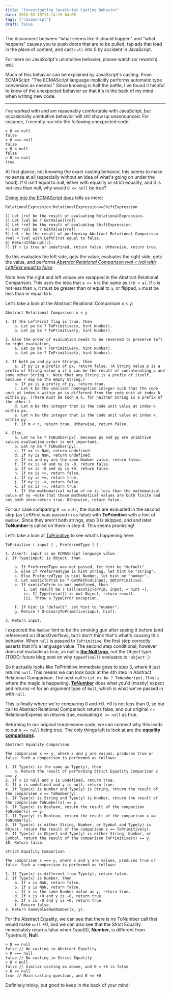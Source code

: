 ```yaml
---
title: "Investigating JavaScript Casting Behavior"
date: 2018-03-18T11:14:19-04:00
tags: ["JavaScript"]
draft: false
---
```




The disconnect between "what seems like it should happen" and "what happens" causes you to push doors that are to be pulled, tap ads that load in the place of content, and cast `null` into 0 by accident in JavaScript.

For more on JavaScript's unintuitive behavior, please watch (or rewatch) [wat](https://www.destroyallsoftware.com/talks/wat).

Much of this behavior can be explained by JavaScript's casting.  From ECMAScipt: "The ECMAScript language implicitly performs automatic type conversion as needed."  Since knowing is half the battle, I've found it helpful to know of the unexpected behavior so that it's in the back of my mind when writing new code.


-------

I've worked with and am reasonably comfortable with JavaScript, but occasionally unintuitive behavior will still show up unannounced.  For instance, I recently ran into the following unexpected code:

```
> 0 == null
false
> 0 === null
false
> 0 < null
false
> 0 <= null
true
```

At first glance, not knowing the exact casting behavior, this seems to make no sense at all (especially without an idea of what's going on under the hood).  If 0 isn't equal to null, either with equality or strict equality, and 0 is not less than null, why would `0 <= null` be true?

[Diving into the ECMAScript docs](https://www.ecma-international.org/ecma-262/8.0/index.html#sec-relational-operators-runtime-semantics-evaluation) tells us more:

```
RelationalExpression:RelationalExpression<=ShiftExpression

1) Let lref be the result of evaluating RelationalExpression.
2) Let lval be ? GetValue(lref).
3) Let rref be the result of evaluating ShiftExpression.
4) Let rval be ? GetValue(rref).
5) Let r be the result of performing Abstract Relational Comparison rval < lval with LeftFirst equal to false.
6) ReturnIfAbrupt(r).
7) If r is true or undefined, return false. Otherwise, return true.
```

So this evaluates the left side, gets the value, evaluates the right side, gets the value, and performs *[Abstract Relational Comparison rval < lval with LeftFirst equal to false](https://www.ecma-international.org/ecma-262/8.0/index.html#sec-abstract-relational-comparison)*.

Note how the right and left values are swapped in the Abstract Relational Comparison.  This uses the idea that `a <= b` is the same as `!(b < a)`.  If `b` is not less than `a`, it must be greater than or equal to `a`, or flipped, `a` must be less than or equal to `b`.

Let's take a look at the Abstract Relational Comparison x < y:

```
Abstract Relational Comparison x < y

1. If the LeftFirst flag is true, then
    a. Let px be ? ToPrimitive(x, hint Number).
    b. Let py be ? ToPrimitive(y, hint Number).

2. Else the order of evaluation needs to be reversed to preserve left to right evaluation,
    a. Let py be ? ToPrimitive(y, hint Number).
    b. Let px be ? ToPrimitive(x, hint Number).

3. If both px and py are Strings, then
    a. If py is a prefix of px, return false. (A String value p is a prefix of String value q if q can be the result of concatenating p and some other String r. Note that any String is a prefix of itself, because r may be the empty String.)
    b. If px is a prefix of py, return true.
    c. Let k be the smallest nonnegative integer such that the code unit at index k within px is different from the code unit at index k within py. (There must be such a k, for neither String is a prefix of the other.)
    d. Let m be the integer that is the code unit value at index k within px.
    e. Let n be the integer that is the code unit value at index k within py.
    f. If m < n, return true. Otherwise, return false.

4. Else,
    a. Let nx be ? ToNumber(px). Because px and py are primitive values evaluation order is not important.
    b. Let ny be ? ToNumber(py).
    c. If nx is NaN, return undefined.
    d. If ny is NaN, return undefined.
    e. If nx and ny are the same Number value, return false.
    f. If nx is +0 and ny is -0, return false.
    g. If nx is -0 and ny is +0, return false.
    h. If nx is +∞, return false.
    i. If ny is +∞, return true.
    j. If ny is -∞, return false.
    k. If nx is -∞, return true.
    l. If the mathematical value of nx is less than the mathematical value of ny —note that these mathematical values are both finite and not both zero—return true. Otherwise, return false.
```

For our case comparing `0 <= null`, the inputs are evaluated in the second step (as LeftFirst was passed in as false) with **ToPrimitive** with a hint of `Number`.  Since they aren't both strings, step 3 is skipped, and and later **ToNumber** is called on them in step 4.  This seems promising!

Let's take a look at [ToPrimitive](https://www.ecma-international.org/ecma-262/8.0/index.html#sec-toprimitive) to see what's happening here:

```
ToPrimitive ( input [ , PreferredType ] )

1. Assert: input is an ECMAScript language value.
2. If Type(input) is Object, then

    a. If PreferredType was not passed, let hint be "default".
    b. Else if PreferredType is hint String, let hint be "string".
    c. Else PreferredType is hint Number, let hint be "number".
    d. Let exoticToPrim be ? GetMethod(input, @@toPrimitive).
    e. If exoticToPrim is not undefined, then
        i. Let result be ? Call(exoticToPrim, input, « hint »).
        ii. If Type(result) is not Object, return result.
        iii. Throw a TypeError exception.

    f. If hint is "default", set hint to "number".
    g. Return ? OrdinaryToPrimitive(input, hint).

3. Return input.
```

I expected the `Number` hint to be the smoking gun after seeing it before (and referenced on StackOverflow), but I don't think that's what's causing this behavior.  When `null` is passed to `ToPrimitive`, the first step correctly asserts that it's a language value.  The second step conditional, however does not evaluate as true, as null is [**the Null type**](https://www.ecma-international.org/ecma-262/8.0/index.html#sec-ecmascript-data-types-and-values), not the Object type.  (TODO: future blog post on why `typeof(null)` evaluates to `'object'`.)

So it actually looks like ToPrimitive immediate goes to step 3, where it just returns `null`.  This means we can look back at the 4th step in Abstract Relational Comparison.  The next call is `Let nx be ? ToNumber(px)`.  This is where the magic is happening.  [**ToNumber**](https://www.ecma-international.org/ecma-262/8.0/index.html#sec-tonumber) does what you'd (mostly) expect and returns `+0` for an argument type of `Null`, which is what we've passed in with `null`.

This is finally where we're comparing 0 and +0.  +0 is not less than 0, so our call to Abstract Relational Comparison returns false, and our original <= RelationalExpression returns true, evaluating `0 <= null` as true.

Returning to our original troublesome code, we can connect why this leads to our `0 <= null` being true.  The only things left to look at are the [**equality comparisons**](https://www.ecma-international.org/ecma-262/8.0/index.html#sec-abstract-relational-comparison).

```
Abstract Equality Comparison

The comparison x == y, where x and y are values, produces true or false. Such a comparison is performed as follows:

1. If Type(x) is the same as Type(y), then
    a. Return the result of performing Strict Equality Comparison x === y.
2. If x is null and y is undefined, return true.
3. If x is undefined and y is null, return true.
4. If Type(x) is Number and Type(y) is String, return the result of the comparison x == ToNumber(y).
5. If Type(x) is String and Type(y) is Number, return the result of the comparison ToNumber(x) == y.
6. If Type(x) is Boolean, return the result of the comparison ToNumber(x) == y.
7. If Type(y) is Boolean, return the result of the comparison x == ToNumber(y).
8. If Type(x) is either String, Number, or Symbol and Type(y) is Object, return the result of the comparison x == ToPrimitive(y).
9. If Type(x) is Object and Type(y) is either String, Number, or Symbol, return the result of the comparison ToPrimitive(x) == y.
10. Return false.
```

```
Strict Equality Comparison

The comparison x === y, where x and y are values, produces true or false. Such a comparison is performed as follows:

1. If Type(x) is different from Type(y), return false.
2. If Type(x) is Number, then
    a. If x is NaN, return false.
    b. If y is NaN, return false.
    c. If x is the same Number value as y, return true.
    d. If x is +0 and y is -0, return true.
    e. If x is -0 and y is +0, return true.
    f. Return false.
3. Return SameValueNonNumber(x, y).
```


For the Abstract Equality, we can see that there is no ToNumber call that would make `null` +0, and we can also see that the Strict Equality immediately returns false when Type(0), **Number**, is different from Type(null), **Null**.

```
> 0 == null
false // No casting in Abstract Equality
> 0 === null
false // No casting in Strict Equality
> 0 < null
false // Similar casting as above, and 0 < +0 is false
> 0 <= null
true // Main casting question, and 0 <= +0
```

Definitely tricky, but good to keep in the back of your mind!
